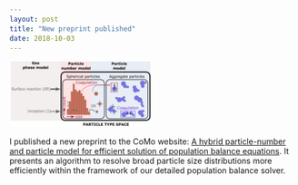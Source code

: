 ```yaml
---
layout: post
title: "New preprint published"
date: 2018-10-03
---
```


<img src="/images/c4e_preprint_211.png" width="250px"/>
 
<p>
I published a new preprint to the CoMo website: 
<a href="http://como.ceb.cam.ac.uk/index.php?Page=Preprints&No=211">A hybrid particle-number and particle model for efficient solution of population balance equations</a>. 
It presents an algorithm to resolve broad particle size distributions more efficiently within the framework of our detailed population balance solver. 
</p>
